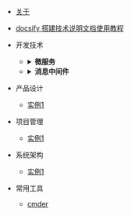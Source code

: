 - [关于](README.md)
- [docsify 搭建技术说明文档使用教程](docsify.md)

- 开发技术
    - <details><summary><b>微服务</b></summary>
      <p>

        - [实例1](README.md)
        - [实例2](README.md)
        - [实例3](README.md)
        - [实例4](README.md)
        - [实例5](README.md)
        - <details><summary><b>三级目录</b></summary>
          <p>

            - [实例1](README.md)
            - [实例2](README.md)
            - [实例3](README.md)
            - [实例4](README.md)
            - [实例5](README.md)

          </p>
          </details>

      </p>
      </details>
      
    - <details><summary><b>消息中间件</b></summary>
      <p>

        - [实例1](README.md)
        - [实例2](README.md)
        - [实例3](README.md)
        - [实例4](README.md)
        - [实例5](README.md)
        - <details><summary><b>三级目录</b></summary>
          <p>

            - [实例1](README.md)
            - [实例2](README.md)
            - [实例3](README.md)
            - [实例4](README.md)
            - [实例5](README.md)

          </p>
          </details>

      </p>
      </details>

* 产品设计
    - [实例1](README.md)
    
* 项目管理
  - [实例1](README.md)
  
* 系统架构
  - [实例1](README.md)
  
* 常用工具
  - [cmder](./tools/cmder.md)

